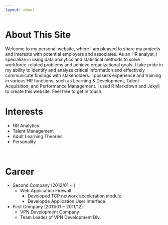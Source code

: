 ```yaml
---
layout: about 
---
```


# About This Site
  Welcome to my personal website, where I am pleased to share my projects and interests with potential employers and associates. As an HR analyst, I specialize in using data analytics and statistical methods to solve workforce-related problems and achieve organizational goals.  I take pride in my ability to identify and analyze critical information and effectively communicate findings with stakeholders. I possess experience and training in various HR functions, such as Learning & Development, Talent Acquisition, and Performance Management. I used R Markdown and Jekyll to create this website. Feel free to get in touch.
<br/>


# Interests
- HR Analytics
- Talent Management
- Adult Learning Theories
- Personality
 
<br/>


# Career
* Second Company (2012/01 ~ )
  * Web Application Firewall
    * Developed TCP network acceleration module.
    * Developde Application User Interface.
* First Company (2011/01 ~ 2011/12)
  * VPN Development Company
  * Team Leader of VPN Development Div.
